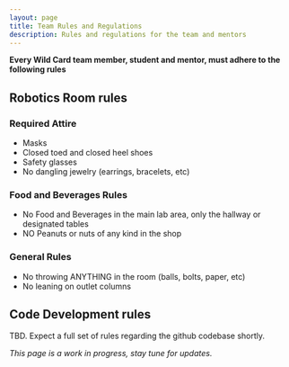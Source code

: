 ```yaml
---
layout: page
title: Team Rules and Regulations
description: Rules and regulations for the team and mentors
---
```


**Every Wild Card team member, student and mentor, must adhere to the following rules**

## Robotics Room rules
### Required Attire
- Masks
- Closed toed and closed heel shoes
- Safety glasses
- No dangling jewelry (earrings, bracelets, etc)

### Food and Beverages Rules
- No Food and Beverages in the main lab area, only the hallway or designated tables
- NO Peanuts or nuts of any kind in the shop

### General Rules
- No throwing ANYTHING in the room (balls, bolts, paper, etc)
- No leaning on outlet columns

## Code Development rules
TBD.  Expect a full set of rules regarding the github codebase shortly.

*This page is a work in progress, stay tune for updates.*